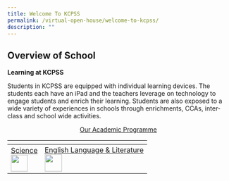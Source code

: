 ```yaml
---
title: Welcome To KCPSS
permalink: /virtual-open-house/welcome-to-kcpss/
description: ""
---
```

## Overview of School
**Learning at KCPSS**

Students in KCPSS are equipped with individual learning devices. The students each have an iPad and the teachers leverage on technology to engage students and enrich their learning. Students are also exposed to a wide variety of experiences in schools through enrichments, CCAs, inter-class and school wide activities.

[<center>Our Academic Programme</center>](https://staging.d38b8pvh8spt44.amplifyapp.com/our-people/departments/)

<table>
<thead>
  <tr>
    <th> </th>
		<th> </th>
  </tr>
</thead>
<tbody>
  <tr>
    <td><a href="https://kuochuanpresbyteriansec.moe.edu.sg/our-people/our-staff/departments/science">Science</a><br><img src="https://kuochuanpresbyteriansec.moe.edu.sg/pix/spacer.gif" height="38"></td>
    <td><a href="https://kuochuanpresbyteriansec.moe.edu.sg/our-people/our-staff/departments/english">English Language &amp; Literature</a><br><img src="https://kuochuanpresbyteriansec.moe.edu.sg/pix/spacer.gif" height="39"></td>
  </tr>
</tbody>
</table>